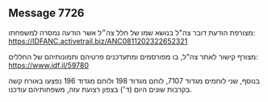 ## Message 7726

מצורפת הודעת דובר צה"ל בנושא שמו של חלל צה״ל אשר הודעה נמסרה למשפחתו: https://IDFANC.activetrail.biz/ANC0811202322652321

מצורף קישור לאתר צה"ל, בו מפורסמים ומתעדכנים פרטיהם ותמונותיהם של החללים: https://www.idf.il/59780

בנוסף, שני לוחמים מגדוד 7107, לוחם מגדוד 198 ולוחם מגדוד 196 נפצעו באורח קשה בקרבות שונים היום (ד׳) בצפון רצועת עזה, משפחותיהם עודכנו.

